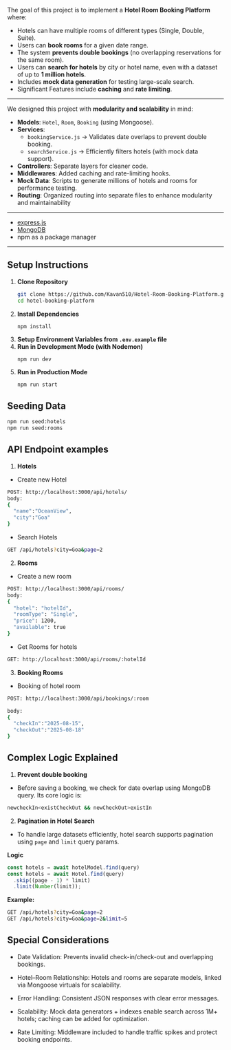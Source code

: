
The goal of this project is to implement a **Hotel Room Booking Platform** where:

- Hotels can have multiple rooms of different types (Single, Double, Suite).
- Users can **book rooms** for a given date range.
- The system **prevents double bookings** (no overlapping reservations for the same room).
- Users can **search for hotels** by city or hotel name, even with a dataset of up to **1 million hotels**.
- Includes **mock data generation** for testing large-scale search.
- Significant Features include **caching** and **rate limiting**.

---

We designed this project with **modularity and scalability** in mind:

- **Models**: `Hotel`, `Room`, `Booking` (using Mongoose).
- **Services**:
  - `bookingService.js` → Validates date overlaps to prevent double booking.
  - `searchService.js` → Efficiently filters hotels (with mock data support).
- **Controllers**: Separate layers for cleaner code.
- **Middlewares**: Added caching and rate-limiting hooks.
- **Mock Data**: Scripts to generate millions of hotels and rooms for performance testing.
- **Routing**: Organized routing into separate files to enhance modularity and maintainability

---

- [express.js](https://expressjs.com/)
- [MongoDB](https://www.mongodb.com/) 
- npm as a package manager

---

## Setup Instructions

1. **Clone Repository**
   ```bash
   git clone https://github.com/Kavan510/Hotel-Room-Booking-Platform.git
   cd hotel-booking-platform
   ```
2. **Install Dependencies**
   ```bash
   npm install
   ```
3. **Setup Environment Variables from `.env.example` file**
4. **Run in Development Mode (with Nodemon)**
   ```
   npm run dev
   ```
5. **Run in Production Mode**
   ```
   npm run start
   ```

## Seeding Data

```bash
npm run seed:hotels
npm run seed:rooms
```

## API Endpoint examples

1. **Hotels**

- Create new Hotel

```bash
POST: http://localhost:3000/api/hotels/
body:
{
  "name":"OceanView",
  "city":"Goa"
}
```

- Search Hotels

```bash
GET /api/hotels?city=Goa&page=2
```

2. **Rooms**

- Create a new room

```bash
POST: http://localhost:3000/api/rooms/
body:
{
  "hotel": "hotelId",
  "roomType": "Single",
  "price": 1200,
  "available": true 
}
```

- Get Rooms for hotels
```bash
GET: http://localhost:3000/api/rooms/:hotelId
```

3. **Booking Rooms**

- Booking of hotel room

```bash
POST: http://localhost:3000/api/bookings/:room

body:
{
  "checkIn":"2025-08-15",
  "checkOut":"2025-08-18"
}
```

## Complex Logic Explained

1. **Prevent double booking**
- Before saving a booking, we check for date overlap using MongoDB query. Its core logic is:
```bash
newcheckIn<existCheckOut && newCheckOut>existIn
````

2. **Pagination in Hotel Search**

- To handle large datasets efficiently, hotel search supports pagination using `page` and `limit` query params.

**Logic**

```js
const hotels = await hotelModel.find(query)
const hotels = await Hotel.find(query)
  .skip((page - 1) * limit)
  .limit(Number(limit));
```

**Example:**

```bash
GET /api/hotels?city=Goa&page=2
GET /api/hotels?city=Goa&page=2&limit=5
```

## Special Considerations

- Date Validation: Prevents invalid check-in/check-out and overlapping bookings.

- Hotel–Room Relationship: Hotels and rooms are separate models, linked via Mongoose virtuals for scalability.

- Error Handling: Consistent JSON responses with clear error messages.

- Scalability: Mock data generators + indexes enable search across 1M+ hotels; caching can be added for optimization.

- Rate Limiting: Middleware included to handle traffic spikes and protect booking endpoints.
